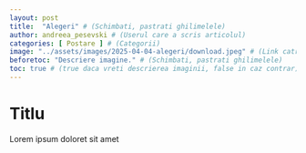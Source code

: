 ```yaml
---
layout: post
title:  "Alegeri" # (Schimbati, pastrati ghilimelele)
author: andreea_pesevski # (Userul care a scris articolul)
categories: [ Postare ] # (Categorii)
image: "../assets/images/2025-04-04-alegeri/download.jpeg" # (Link catre imagine, pastrati ghilimelele)
beforetoc: "Descriere imagine." # (Schimbati, pastrati ghilimelele)
toc: true # (true daca vreti descrierea imaginii, false in caz contrar)
---
```

# Titlu

Lorem ipsum doloret sit amet